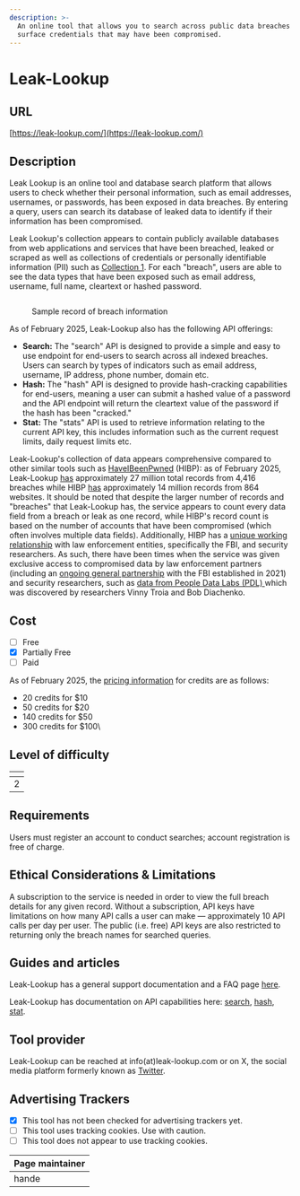 ```yaml
---
description: >-
  An online tool that allows you to search across public data breaches to
  surface credentials that may have been compromised.
---
```


# Leak-Lookup

## URL

[https://leak-lookup.com/](https://leak-lookup.com/)

## Description

Leak Lookup is an online tool and database search platform that allows users to check whether their personal information, such as email addresses, usernames, or passwords, has been exposed in data breaches. By entering a query, users can search its database of leaked data to identify if their information has been compromised.&#x20;

Leak Lookup's collection appears to contain publicly available databases from web applications and services that have been breached, leaked or scraped as well as collections of credentials or personally identifiable information (PII) such as [Collection 1](https://en.wikipedia.org/wiki/Collection_No._1). For each "breach", users are able to see the data types that have been exposed such as email address, username, full name, cleartext or hashed password.&#x20;

<figure><img src=".gitbook/assets/Screenshot 2025-01-24 at 3.20.21 PM.png" alt=""><figcaption><p>Sample record of breach information</p></figcaption></figure>

As of February 2025, Leak-Lookup also has the following API offerings:

* **Search:** The "search" API is designed to provide a simple and easy to use endpoint for end-users to search across all indexed breaches. Users can search by types of indicators such as email address, username, IP address, phone number, domain etc.&#x20;
* **Hash:** The "hash" API is designed to provide hash-cracking capabilities for end-users, meaning a user can submit a hashed value of a password and the API endpoint will return the cleartext value of the password if the hash has been "cracked."&#x20;
* **Stat:** The "stats" API is used to retrieve information relating to the current API key, this includes information such as the current request limits, daily request limits etc.

Leak-Lookup's collection of data appears comprehensive compared to other similar tools such as [HaveIBeenPwned](https://bellingcat.gitbook.io/toolkit/more/all-tools/have-i-been-pwned) (HIBP): as of February 2025, Leak-Lookup [has](https://leak-lookup.com/) approximately 27 million total records from 4,416 breaches while HIBP [has](https://haveibeenpwned.com/) approximately 14 million records from 864 websites. It should be noted that despite the larger number of records and "breaches" that Leak-Lookup has, the service appears to count every data field from a breach or leak as one record, while HIBP's record count is based on the number of accounts that have been compromised (which often involves multiple data fields). Additionally, HIBP has a [unique working relationship](https://cisomag.com/have-i-been-pwned-goes-open-source-partners-with-fbi/amp/) with law enforcement entities, specifically the FBI, and security researchers. As such, there have been times when the service was  given exclusive access to compromised data by law enforcement partners (including an [ongoing general partnership](https://therecord.media/the-fbi-will-feed-hacked-passwords-directly-into-have-i-been-pwned) with the FBI established in 2021) and security researchers, such as [data from People Data Labs (PDL) ](https://www.troyhunt.com/data-enrichment-people-data-labs-and-another-622m-email-addresses/)which was discovered by researchers Vinny Troia and Bob Diachenko.&#x20;

&#x20;

## Cost

* [ ] Free
* [x] Partially Free
* [ ] Paid

As of February 2025, the [pricing information](https://leak-lookup.com/packages/credits) for credits are as follows:

* 20 credits for $10
* 50 credits for $20
* 140 credits for $50
* 300 credits for $100\


## Level of difficulty

<table><thead><tr><th data-type="rating" data-max="5"></th></tr></thead><tbody><tr><td>2</td></tr></tbody></table>

## Requirements

Users must register an account to conduct searches; account registration is free of charge.

## Ethical Considerations & Limitations

A subscription to the service is needed in order to view the full breach details for any given record. Without a subscription, API keys have limitations on how many API calls a user can make — approximately 10 API calls per day per user. The public (i.e. free) API keys are also restricted to returning only the breach names for searched queries.&#x20;

## Guides and articles

Leak-Lookup has a general support documentation and a FAQ page [here](https://leak-lookup.com/support/general).&#x20;

Leak-Lookup has documentation on API capabilities here: [search](https://leak-lookup.com/docs/search), [hash](https://leak-lookup.com/docs/hash), [stat](https://leak-lookup.com/docs/stats).&#x20;

## Tool provider

Leak-Lookup can be reached at info(at)leak-lookup.com or on X, the social media platform formerly known as [Twitter](https://x.com/leaklookup).&#x20;

## Advertising Trackers

* [x] This tool has not been checked for advertising trackers yet.
* [ ] This tool uses tracking cookies. Use with caution.
* [ ] This tool does not appear to use tracking cookies.

| Page maintainer |
| --------------- |
| hande           |
